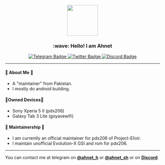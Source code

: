 <div id="header" align="center">
  <img src="https://images.weserv.nl/?url=https://i.imgur.com/fcn66H8.jpeg?v=4&h=300&w=300&fit=cover&mask=circle&maxage=7d" width="100"/>
  <h3>:wave: Hello! I am Ahnet</h3>
</div>

<div id="badges" align="center">
  <a href="https://t.me/ahnet_h">
    <img src="https://img.shields.io/badge/Telegram-blue?style=for-the-badge&logo=telegram&logoColor=white" alt="Telegram Badge"/>
  </a>
  <a href="https://twitter.com/ahnet_69">
    <img src="https://img.shields.io/badge/Twitter/X-black?style=for-the-badge&logo=x&logoColor=white" alt="Twitter Badge"/>
  </a>
  <a href="discord.com/users/635483684719558666">
    <img src="https://img.shields.io/badge/Discord-5865F2?style=for-the-badge&logo=discord&logoColor=white" alt="Discord Badge"/>
  </a>
</div>

---

#### 🤔 About Me 🤔
- A "maintainer" from Pakistan.
- I mostly do android building.

#### 📱Owned Devices📱
- Sony Xperia 5 II (pdx206)
- Galaxy Tab 3 Lite (goyavewifi)

#### 🤝 Maintainership 🤝
- I am currently an official maintainer for pdx206 of Project-Elixir.
- I maintain unofficial Evolution-X GSI and rom for pdx206.

---

You can contact me at telegram on **[@ahnet_h](https://t.me/ahnet_h)** or **[@ahnet_sh](https://t.me/ahnet_sh)** or on **[Discord](discord.com/users/635483684719558666)**.
